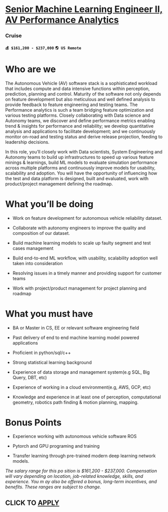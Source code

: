 # [Senior Machine Learning Engineer II, AV Performance Analytics](https://www.remotewlb.com/apply/senior-machine-learning-engineer-ii-av-performance-analytics)  
### Cruise  
#### `💰 $161,200 - $237,000` `🌎 US Remote`  

# Who are we

The Autonomous Vehicle (AV) software stack is a sophisticated workload that includes compute and data intensive functions within perception, prediction, planning and control. Maturity of the software not only depends on feature development but also meticulous and well defined analysis to provide feedback to feature engineering and testing teams. The Performance analytics is such a team bridging feature optimization and various testing platforms. Closely collaborating with Data science and Autonomy teams, we discover and define performance metrics enabling trend & insights for performance and reliability; we develop quantitative analysis and applications to facilitate development; and we continuously monitor on-road and testing status and derive release projection, feeding to leadership decisions.

In this role, you’ll closely work with Data scientists, System Engineering and Autonomy teams to build up infrastructures to speed up various feature minings & learnings, build ML models to evaluate simulation performance across multiple platforms and continuously improve models for usability, scalability and adoption. You will have the opportunity of influencing how the test and data platform is designed, built and evaluated, work with product/project management defining the roadmap.

# What you’ll be doing

  * Work on feature development for autonomous vehicle reliability dataset.

  * Collaborate with autonomy engineers to improve the quality and composition of our dataset.

  * Build machine learning models to scale up faulty segment and test cases management

  * Build end-to-end ML workflow, with usability, scalability adoption well taken into consideration

  * Resolving issues in a timely manner and providing support for customer teams

  * Work with project/product management for project planning and roadmap 

#

# What you must have

  * BA or Master in CS, EE or relevant software engineering field

  * Past delivery of end to end machine learning model powered applications

  * Proficient in python/sql/c++

  * Strong statistical learning background

  * Experience of data storage and management system(e.g SQL, Big Query, DBT, etc)

  * Experience of working in a cloud environment(e.g, AWS, GCP, etc) 

  * Knowledge and experience in at least one of perception, computational geometry, robotics path finding & motion planning, mapping.

# Bonus Points

  * Experience working with autonomous vehicle software ROS

  * Pytorch and GPU programing and training

  * Transfer learning through pre-trained modern deep learning network models.

 _The salary range for this po_ _sition is $161,200 - $237,000. Compensation will vary depending on location, job-related knowledge, skills, and experience. You m_ _ay also be offered a bonus, long-term incentives, and benefits. These ranges are subject to change._

  
## CLICK TO [APPLY](https://www.remotewlb.com/apply/senior-machine-learning-engineer-ii-av-performance-analytics)

